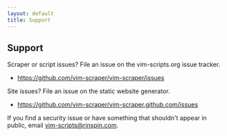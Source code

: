 ```yaml
---
layout: default
title: Support
---
```


## Support

Scraper or script issues?  File an issue on the vim-scripts.org issue tracker.

* <https://github.com/vim-scraper/vim-scraper/issues>

Site issues?  File an issue on the static website generator.

* <https://github.com/vim-scraper/vim-scraper.github.com/issues>

If you find a security issue or have something that shouldn't appear
in public, email
<a href="mailto:vim-scripts@rinspin.com">vim-scripts@rinspin.com</a>.
